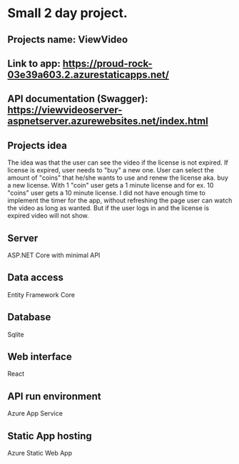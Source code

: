 # Small 2 day project.

## Projects name: ViewVideo

## Link to app: https://proud-rock-03e39a603.2.azurestaticapps.net/

## API documentation (Swagger): https://viewvideoserver-aspnetserver.azurewebsites.net/index.html

## Projects idea
The idea was that the user can see the video if the license is not expired.
If license is expired, user needs to "buy" a new one. User can select the amount of "coins" that he/she wants to use and renew the license
aka. buy a new license. With 1 "coin" user gets a 1 minute license and for ex. 10 "coins" user gets a 10 minute license.
I did not have enough time to implement the timer for the app, without refreshing the page user can watch the video as long as wanted.
But if the user logs in and the license is expired video will not show.

## Server
ASP.NET Core with minimal API

## Data access
Entity Framework Core

## Database
Sqlite

## Web interface
React

## API run environment
Azure App Service

## Static App hosting
Azure Static Web App
